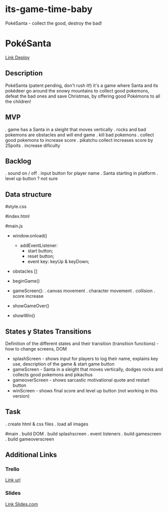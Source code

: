 # its-game-time-baby
PokéSanta - collect the good, destroy the bad! 

# PokéSanta
[Link Deploy](https://github.com/codebymymood/its-game-time-baby.git)


## Description
PokéSanta (patent pending, don't rush it!) it's a game where Santa and its pokédeer go around the snowy mountains to collect good pokemons, defeat the bad ones and save Christmas, by offering good Pokémons to all the children!


## MVP
. game has a Santa in a sleight that moves vertically
. rocks and bad pokemons are obstacles and will end game
. kill bad pokemons
. collect good pokemons to increase score
. pikatchu collect increases score by 25poits
. increase dificulty


## Backlog
. sound on / off
. input button for player name
. Santa starting in platform
. level up button ? not sure


## Data structure

#style.css

#index.html

#main.js
- window.onload()
    - addEventListener:
        - start button;
        - reset button;
        - event key: keyUp & keyDown;

- obstacles []
- beginGame()
- gameScreen():
    . canvas movement
    . character movement
    . collision
    . score increase
- showGameOver()
- showWin()


## States y States Transitions
Definition of the different states and their transition (transition functions) - how to change screens, DOM

- splashScreen - shows input for players to log their name, explains key use, description of the game & start game button
- gameScreen - Santa in a sleight that moves vertically, dodges rocks and collects good pokemons and pikachus
- gameoverScreen - shows sarcastic motivational quote and restart button
- winScreen - shows final score and level up button (not working in this version)


## Task

. create html & css files
. load all images

#main
. build DOM
. build splashscreen
. event listeners
. build gamescreen
. build gameoverscreen


## Additional Links


### Trello
[Link url](https://trello.com/b/ha01vZyK/pok%C3%A9santa)


### Slides
[Link Slides.com](https://1drv.ms/p/s!AsXsOMZ6ab3llU_uPxsc-zJ2MoC_?e=N5KeA9)
